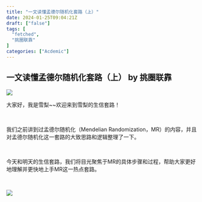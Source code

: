 ```yaml
---
title: "一文读懂孟德尔随机化套路（上）"
date: 2024-01-25T09:04:21Z
draft: ["false"]
tags: [
  "fetched",
  "挑圈联靠"
]
categories: ["Acdemic"]
---
```

一文读懂孟德尔随机化套路（上） by 挑圈联靠
------
<div><section data-mpa-powered-by="yiban.io"><section powered-by="xiumi.us"><section><img data-imgfileid="100151183" data-ratio="0.42592592592592593" data-s="300,640" data-src="https://mmbiz.qpic.cn/sz_mmbiz_png/OOT9X8luDTAuSfLt2fBIxuuxTo8zJb7E9sQfPn8ic4J3NhEfYK3Na9LH1ItqzS268O87pwNHy7khmib8M1Tl4GrA/640?wx_fmt=png&amp;from=appmsg" data-type="png" data-w="1080" src="https://mmbiz.qpic.cn/sz_mmbiz_png/OOT9X8luDTAuSfLt2fBIxuuxTo8zJb7E9sQfPn8ic4J3NhEfYK3Na9LH1ItqzS268O87pwNHy7khmib8M1Tl4GrA/640?wx_fmt=png&amp;from=appmsg"></section></section><section powered-by="xiumi.us"><p>大家好，我是雪梨~~欢迎来到雪梨的生信套路！</p><p><br></p><p>我们之前讲到过孟德尔随机化（Mendelian Randomization，MR）的内容，并且对孟德尔随机化这一套路的大致思路和逻辑整理了一下。</p><p><br></p><p>今天和明天的生信套路，我们将目光聚焦于MR的具体步骤和过程，帮助大家更好地理解并更快地上手MR这一热点套路。</p><p><br></p><p><img data-galleryid="" data-imgfileid="100151210" data-ratio="0.4255555555555556" data-s="300,640" data-src="https://mmbiz.qpic.cn/sz_mmbiz_png/OOT9X8luDTAuSfLt2fBIxuuxTo8zJb7Emictd9PeP8OeL1zj5txgwl4AgmibrsmmmeW1vkvzEc3DmYmgjLWCYUeQ/640?wx_fmt=png&amp;from=appmsg" data-type="png" data-w="900" src="https://mmbiz.qpic.cn/sz_mmbiz_png/OOT9X8luDTAuSfLt2fBIxuuxTo8zJb7Emictd9PeP8OeL1zj5txgwl4AgmibrsmmmeW1vkvzEc3DmYmgjLWCYUeQ/640?wx_fmt=png&amp;from=appmsg"></p><p><br></p></section><section powered-by="xiumi.us"><section><section powered-by="xiumi.us"><section><section><section><svg viewbox="0 0 1 1"></svg></section></section></section><section><svg viewbox="0 0 1 1"></svg></section><section><svg viewbox="0 0 1 1"></svg></section></section></section><section><section powered-by="xiumi.us"><section><svg viewbox="0 0 1 1"></svg></section></section></section><section><section powered-by="xiumi.us"><section><section><section><svg viewbox="0 0 1 1"></svg></section></section></section><section><svg viewbox="0 0 1 1"></svg></section><section><svg viewbox="0 0 1 1"></svg></section></section></section></section><section powered-by="xiumi.us"><section><section powered-by="xiumi.us"><section><p><strong>/ 为什么MR会得到生信的青睐？/</strong></p></section></section><section powered-by="xiumi.us"><section><section powered-by="xiumi.us"><p>MR这一套路目前有多热门呢？我们来看看近些年来的发文数据，在PubMed上检索MR，我们可以发现近十年的发文数量在逐步上升。</p><p><br></p></section><section powered-by="xiumi.us"><section><img data-imgfileid="100151181" data-ratio="0.593128390596745" data-s="300,640" data-src="https://mmbiz.qpic.cn/sz_mmbiz_png/OOT9X8luDTAuSfLt2fBIxuuxTo8zJb7E7BupibyicE5GYdJzHRer6mz5JsH52xriaOiaVwsKPtDR62fkSJqRb0S3VQ/640?wx_fmt=png&amp;from=appmsg" data-type="png" data-w="553" src="https://mmbiz.qpic.cn/sz_mmbiz_png/OOT9X8luDTAuSfLt2fBIxuuxTo8zJb7E7BupibyicE5GYdJzHRer6mz5JsH52xriaOiaVwsKPtDR62fkSJqRb0S3VQ/640?wx_fmt=png&amp;from=appmsg"></section></section><section powered-by="xiumi.us"><p><br></p><p>此外，做过MR的小伙伴一定对会对以下的502报错印象深刻。这个报错是因为这个R包的数据库服务器的负荷严重“超载”，支撑不起这么多做MR的人，这也从侧面说明了MR这一套路越来越深得大家青睐了。</p><p><br></p></section><section powered-by="xiumi.us"><section><img data-imgfileid="100151182" data-ratio="0.1287037037037037" data-s="300,640" data-src="https://mmbiz.qpic.cn/sz_mmbiz_png/OOT9X8luDTAuSfLt2fBIxuuxTo8zJb7EpWZt53l9iab6OoSsPQ2VEFXTSflXNiaKFMuj4CZibCmIjlXfzOQ0g3Qicg/640?wx_fmt=png&amp;from=appmsg" data-type="png" data-w="1080" src="https://mmbiz.qpic.cn/sz_mmbiz_png/OOT9X8luDTAuSfLt2fBIxuuxTo8zJb7EpWZt53l9iab6OoSsPQ2VEFXTSflXNiaKFMuj4CZibCmIjlXfzOQ0g3Qicg/640?wx_fmt=png&amp;from=appmsg"></section></section></section></section></section></section><section powered-by="xiumi.us"><section><span title="" opera-tn-ra-cell="_$.pages:0.layers:0.comps:4.title1"><p>那么，MR究竟有什么魔力呢？</p></span> </section><section><section powered-by="xiumi.us"><p><em>门槛低不用实验，凭借公共数据库和R语言即可成文；</em></p><p><br></p><p><em>内容少，易发高分；</em></p><p><br></p><p><em>阴性结果仍然可以发文。</em></p></section></section></section><section powered-by="xiumi.us"><section><img data-imgfileid="100151179" data-ratio="0.9272727272727272" data-s="300,640" data-src="https://mmbiz.qpic.cn/sz_mmbiz_png/OOT9X8luDTAuSfLt2fBIxuuxTo8zJb7ES5vQia8vqLqoeeMZot81XgFqG6zN18Ee04jVVkT7ibRZSCnnfRytM8eA/640?wx_fmt=png&amp;from=appmsg" data-type="png" data-w="220" width="100%" src="https://mmbiz.qpic.cn/sz_mmbiz_png/OOT9X8luDTAuSfLt2fBIxuuxTo8zJb7ES5vQia8vqLqoeeMZot81XgFqG6zN18Ee04jVVkT7ibRZSCnnfRytM8eA/640?wx_fmt=png&amp;from=appmsg"></section></section><section powered-by="xiumi.us"><section><section powered-by="xiumi.us"><section><p><strong>/ MR的背景故事和概念 /</strong></p></section></section><section powered-by="xiumi.us"><section><section powered-by="xiumi.us"><p>大家所熟知的孟德尔曾利用豌豆杂交实验提出了分离定律和自由组合定律，被统称为孟德尔遗传定律，不过该定律只适用于单基因决定的遗传性状，而无法讨论复杂的多基因遗传疾病，也无法解释环境因素对基因表达的影响，后来统计学家提出了<strong><span>孟德尔随机化</span></strong>的概念。</p><p><br></p><p><span><strong><em>MR是一种基于遗传变异的因果推断方法，其基本原理是利用自然界中随机分配的基因型对表型的影响来推断生物学因素对疾病的影响。</em></strong></span></p></section></section></section></section></section><section powered-by="xiumi.us"><section><span title="" opera-tn-ra-cell="_$.pages:0.layers:0.comps:7.title1"><p>我们举一个简单的例子来解释下孟德尔随机化！</p></span> </section><section><section powered-by="xiumi.us"><p><em>假设我们想知道吃巧克力是否会增加人们发胖的风险。如果我们直接观察吃巧克力的人和不吃巧克力的人，可能会发现吃巧克力的人更容易发胖。</em></p><p><br></p><p><em>但是，这并不一定意味着吃巧克力就会导致发胖，因为可能吃巧克力的人也有其他不健康的饮食习惯或者运动习惯。这时，孟德尔随机化就可以派上用场。</em></p><p><br></p><p><em>我们知道，有些人天生就对巧克力有更强的喜好，这是由他们的基因决定的。因为基因在出生时就已经确定，不会受到生活方式的影响，所以我们可以利用这个信息来帮助我们理解吃巧克力是否真的会导致发胖。</em></p><p><br></p><p><em><strong>我们可以怎么做呢：</strong></em></p><p>首先，我们找出那些天生就喜欢吃巧克力的人，其实我们是要找的是这些人这些基因，然后看看他们是否比那些不喜欢吃巧克力的人更容易发胖。如果他们确实更容易发胖，那么我们就可以更有信心地说，吃巧克力可能会增加发胖的风险。这就是孟德尔随机化的基本原理：<span>利用基因的随机性，来帮助我们理解某种行为</span>（例子里的暴露是吃巧克力）<span>是否可能导致某种结果</span>（结局是发胖）。</p><p><br></p></section></section></section><section powered-by="xiumi.us"><section><img data-imgfileid="100151180" data-ratio="0.9272727272727272" data-s="300,640" data-src="https://mmbiz.qpic.cn/sz_mmbiz_png/OOT9X8luDTAuSfLt2fBIxuuxTo8zJb7ES5vQia8vqLqoeeMZot81XgFqG6zN18Ee04jVVkT7ibRZSCnnfRytM8eA/640?wx_fmt=png&amp;from=appmsg" data-type="png" data-w="220" width="100%" src="https://mmbiz.qpic.cn/sz_mmbiz_png/OOT9X8luDTAuSfLt2fBIxuuxTo8zJb7ES5vQia8vqLqoeeMZot81XgFqG6zN18Ee04jVVkT7ibRZSCnnfRytM8eA/640?wx_fmt=png&amp;from=appmsg"></section></section><section powered-by="xiumi.us"><section><section powered-by="xiumi.us"><section><p><strong>/ MR的基本概念 /</strong></p></section></section><section powered-by="xiumi.us"><section><section powered-by="xiumi.us"><p><strong>MR是一种用于因果推断的数据分析方法，以遗传变异SNP为工具变量（喜欢吃巧克力这些人的基因的变化）来推导暴露（吃巧克力）和结局（发胖）的因果关系。</strong></p><p><br></p><p><span>也就是说，在孟德尔随机化的中，</span></p><p><span>"<span><strong>SNP</strong></span>"（单核苷酸多态性）是指基因中的一个小的变化，这些变化可以影响我们的特征或行为，例如对巧克力的喜好。</span></p><p><br></p><p><span>"<span><strong>暴露</strong></span>"通常是指我们想要研究其可能的影响的行为或特征，例如吃巧克力。</span></p><p><br></p><p><span>"<strong><span>结局</span></strong>"则是我们想要了解其可能被影响的结果，例如发胖。</span></p><p><br></p><p>因此，MR试图通过使用SNP（即对巧克力的喜好）作为工具变量，来推断暴露（吃巧克力）和结局（发胖）之间的因果关系。这种方法的优点是，由于我们的基因在出生时就已经确定，因此它们不会受到可能混淆结果的因素的影响，例如饮食习惯或生活方式。</p></section></section></section></section></section><section powered-by="xiumi.us"><section><img data-imgfileid="100151186" data-ratio="0.9272727272727272" data-s="300,640" data-src="https://mmbiz.qpic.cn/sz_mmbiz_png/OOT9X8luDTAuSfLt2fBIxuuxTo8zJb7ES5vQia8vqLqoeeMZot81XgFqG6zN18Ee04jVVkT7ibRZSCnnfRytM8eA/640?wx_fmt=png&amp;from=appmsg" data-type="png" data-w="220" width="100%" src="https://mmbiz.qpic.cn/sz_mmbiz_png/OOT9X8luDTAuSfLt2fBIxuuxTo8zJb7ES5vQia8vqLqoeeMZot81XgFqG6zN18Ee04jVVkT7ibRZSCnnfRytM8eA/640?wx_fmt=png&amp;from=appmsg"></section></section><section powered-by="xiumi.us"><section><section powered-by="xiumi.us"><section><p><strong>/ MR的重要术语 /</strong></p></section></section><section powered-by="xiumi.us"><section><section powered-by="xiumi.us"><p><span><strong>Exposure variable 暴露变量</strong></span>：是指在研究中被操纵或控制的特定变量，也称为自变量。</p><p><br></p><p><span><strong>Outcome variable 结果变量</strong></span>：是指研究中所关注的主要感兴趣的变量或条件，通常是某种疾病、健康结果或其他相关的效应。</p><p><br></p><p><span><strong>Confounder 混杂因素</strong></span>：是指可能同时与曝露变量和结果变量相关的变量，可能干扰了曝露变量与结果变量之间的因果关系。混杂因素是一种潜在的偏倚源，如果不加以控制或考虑，可能会导致对因果关系的错误解释。</p><p><br></p><p><span><strong>Instrumental Variable 工具变量 （IV）</strong></span>：一种常用的方法，用于处理因果效应存在内生性的情况。在孟德尔随机化中基因型被视为一个工具变量，用来估计基因与疾病之间的因果关系。</p><p><br></p><p><span><strong>Genome-wide association study 基因组关联分析（GWAS）</strong></span>：一种广泛用于分析人群基因多态性和遗传因素对复杂疾病和其他性状的影响的方法。通过对大量人类基因组中的数百万个或数千万个单核苷酸多态性（SNP）位点进行全面筛查，并与某种疾病或性状之间的联系进行统计学分析，可以确定与该疾病或性状相关的基因变异位置和遗传因子。</p><p><br></p><p><span><strong>Single Nucleotide Polymorphism 单核苷酸多态性（SNP）</strong></span>：是基因组中最常见的一种遗传变异类型。SNP指的是DNA序列中单个核苷酸的变异，这种变异形式可以是一个碱基替换成另一个碱基，或者是插入或缺失一个碱基。SNP在人类基因组中广泛存在，它们在不同个体之间的分布和频率都有所差异，是导致人类表型差异的主要遗传因素之一。</p></section></section></section></section></section><section powered-by="xiumi.us"><section><span title="" opera-tn-ra-cell="_$.pages:0.layers:0.comps:12.title1"><p>满足暴露SNP的三大假设</p></span> </section><section><section powered-by="xiumi.us"><p><em>基因变异应该与暴露密切相关；该等位基因仅通过暴露影响健康结果（疾病）。</em></p><p><br></p><p><em>遗传变异应该独立于任何与暴露或健康结果（疾病）相关的混杂因素；</em></p><p><br></p><p><em>基因变异只能通过这种暴露影响健康结果（疾病）。</em></p></section></section></section><section powered-by="xiumi.us"><section><section powered-by="xiumi.us"><section><section powered-by="xiumi.us"><p><strong><span>F-statistics F统计量</span></strong>：用于比较两个或多个组之间的方差、拟合优度以及回归模型的显著性。在这里用于去除弱工具变量以保证结果的可靠性和准确性，需要F＞10。</p><p><br></p><p><span><strong>Univariable MR单变量孟德尔随机化（UVMR）</strong></span>：用于评估单个影响因子对目标结果的因果关系。在单变量MR中，研究人员使用单个遗传变异作为工具变量，通过该变异与影响因子之间的关联来推断影响因子与目标结果之间的因果关系。这种方法基于以下假设：遗传变异在受精时即被分配，并且它们只通过其对影响因子的影响来影响目标结果，而不受可能存在的共同因素的混杂的影响。可能存在混杂因素和遗传变异的非线性效应等，需要谨慎解释结果并考虑可能的偏倚和限制。</p><p><br></p><p><strong><span>Multivariable MR多变量孟德尔随机化（MVMR）</span></strong>：允许同时评估多个影响因子对目标结果的因果关系。用多个遗传变异作为工具变量，以评估多个影响因子与目标结果之间的因果关系。这有助于解决多个影响因子之间的共线性（collinearity）问题，同时提供了更全面的因果估计。确定哪些影响因子对目标结果具有直接影响，同时控制其他潜在混杂因素的影响。MVMR存在一些假设和限制，需要解释结果并考虑可能的偏倚和误差。</p><p><br></p><p><strong><span>Bidirectional MR双向孟德尔随机化</span></strong>：既分析基因对特定结果（疾病）的影响，同时分析疾病对基因的影响。通过比较这两个方向得到的结果，可以更准确地评估基因与疾病之间的因果关系，并降低混淆因素的影响。（确保反向因果不存在）通过双向孟德尔随机化确认因果关系是否是单向的，如果是单向的，那么这个因果关系成立。</p><p><br></p><p><strong><span>Simple weighted method-简单加权法</span></strong>: 通过对每个SNP的MR效应进行加权平均，得到最终的MR效应估计值。适用于样本数量较大的情况下，因为每个SNP都被视为等同重要，而不考虑它们的方差或标准误差等因素。可能会忽略不同SNP之间的相互作用和复杂性，从而导致偏差或错误。</p><p><br></p><p><strong><span>Inverse-variance weighted 逆方差加权（IVW）</span></strong>：是评估自变量与疾病发病风险的因果关系的方法。回归时不考虑截距项的存在并且用结局方差的倒数作为权重来进行拟合。在IVW的假设中，我们认为这些SNP（作为工具变量）是没有多效性的，同时考虑到GWAS的结果多为表型标准化后做出来的，所以我们认为结局和暴露之间是正比例关系。</p><p><br></p><p><strong><span>Leave-one-out 留一法</span></strong>：一种常用的交叉验证方法，通常用于模型选择和评估。在孟德尔随机化分析中，使用留一法将一个特定的遗传标记从数据中删除，分析其在整个数据集上的效应大小，确定结果的可靠性和关联的稳定性。</p></section></section></section></section></section><section powered-by="xiumi.us"><section><img data-imgfileid="100151185" data-ratio="0.9272727272727272" data-s="300,640" data-src="https://mmbiz.qpic.cn/sz_mmbiz_png/OOT9X8luDTAuSfLt2fBIxuuxTo8zJb7ES5vQia8vqLqoeeMZot81XgFqG6zN18Ee04jVVkT7ibRZSCnnfRytM8eA/640?wx_fmt=png&amp;from=appmsg" data-type="png" data-w="220" width="100%" src="https://mmbiz.qpic.cn/sz_mmbiz_png/OOT9X8luDTAuSfLt2fBIxuuxTo8zJb7ES5vQia8vqLqoeeMZot81XgFqG6zN18Ee04jVVkT7ibRZSCnnfRytM8eA/640?wx_fmt=png&amp;from=appmsg"></section></section><section powered-by="xiumi.us"><section><section powered-by="xiumi.us"><section><p><strong>/ MR三大前提假设 /</strong></p></section></section><section powered-by="xiumi.us"><section><section powered-by="xiumi.us"><p>我们要研究的暴露-结局一定要满足这三个条件，万变不离其宗。</p><p><br></p><p>以下面这个图为例子。</p></section><section powered-by="xiumi.us"><section><img data-imgfileid="100151187" data-ratio="0.3828125" data-s="300,640" data-src="https://mmbiz.qpic.cn/sz_mmbiz_png/OOT9X8luDTAuSfLt2fBIxuuxTo8zJb7EqcYdNTkBwftJ0D8vmrUoWpmRDlwsgnFEmOS70jtfSibYicYgz48EM5Sw/640?wx_fmt=png&amp;from=appmsg" data-type="png" data-w="896" src="https://mmbiz.qpic.cn/sz_mmbiz_png/OOT9X8luDTAuSfLt2fBIxuuxTo8zJb7EqcYdNTkBwftJ0D8vmrUoWpmRDlwsgnFEmOS70jtfSibYicYgz48EM5Sw/640?wx_fmt=png&amp;from=appmsg"></section></section><section powered-by="xiumi.us"><p><strong><span><br></span></strong></p><p><strong><span>关联性假设</span></strong></p><p>工具变量（与肥胖有关的SNP）必须与我们的暴露（肥胖）有强烈的关联。</p><p><br></p><p><span><strong>独立性假设</strong></span></p><p>我们的工具变量（与肥胖有关的SNP）与可能影响"暴露-结局"关系的所有混杂因素（高血压、高血脂和胰岛素抵抗）应该是独立的。肥胖有关的基因变异（SNP）和高血压、高血脂、胰岛素抵抗这些可能影响肥胖和二型糖尿病关系的因素之间，不应该有任何直接的联系。就是说SNP和这些混杂因素不能有关系。如果这些混杂因素与工具变量（SNP）有关联，那么我们的关联性假设就不行了。那就无法确定肥胖和混杂因素谁导致了糖尿病。</p><p>可以简单理解为SNP不能直接和高血压等有联系，就是我们在做的时候这个结果不能好，不能有联系。就可以了。</p><p><br></p><p><span><strong>排他性假设</strong></span></p><p>这个假设意味着我们的工具变量（与肥胖有关的SNP）只能通过影响暴露（肥胖）来影响结局（二型糖尿病），而不能通过其他途径影响结局。</p><p>如果某个与肥胖有关的SNP也直接影响了胰岛β细胞的功能（二型糖尿病的一个重要因素），那么这个SNP就同时通过了两个途径（肥胖和胰岛β细胞功能）影响了二型糖尿病。在这种情况下，我们就不能确定观察到的肥胖和二型糖尿病之间的关系是由肥胖本身引起的，还是由这个SNP直接影响胰岛β细胞的功能引起的。</p><p>"其他途径"确实指的是除了暴露以外的任何可能影响结局的途径。这包括但不限于独立性假设中的混杂因素。</p></section></section></section></section></section><section powered-by="xiumi.us"><section><span title="" opera-tn-ra-cell="_$.pages:0.layers:0.comps:16.title1"><p>注意：</p></span> </section><section><section powered-by="xiumi.us"><p><em>关联性假设只关心工具变量（SNP）是否能有效地预测暴露（肥胖），而不关心暴露如何影响结局。</em></p><p><em><br></em></p><p><em>就是说一定要“经过”暴露，这又延伸出“因果路径的问题”后面的分析在说，这里3个假设是基础，所有的分析都建立在这个基础上。</em></p></section></section></section><section powered-by="xiumi.us"><section><img data-imgfileid="100151184" data-ratio="0.9272727272727272" data-s="300,640" data-src="https://mmbiz.qpic.cn/sz_mmbiz_png/OOT9X8luDTAuSfLt2fBIxuuxTo8zJb7ES5vQia8vqLqoeeMZot81XgFqG6zN18Ee04jVVkT7ibRZSCnnfRytM8eA/640?wx_fmt=png&amp;from=appmsg" data-type="png" data-w="220" width="100%" src="https://mmbiz.qpic.cn/sz_mmbiz_png/OOT9X8luDTAuSfLt2fBIxuuxTo8zJb7ES5vQia8vqLqoeeMZot81XgFqG6zN18Ee04jVVkT7ibRZSCnnfRytM8eA/640?wx_fmt=png&amp;from=appmsg"></section></section><section powered-by="xiumi.us"><section><section powered-by="xiumi.us"><section><p><strong>/ MR数据来源 /</strong></p></section></section><section powered-by="xiumi.us"><section><section powered-by="xiumi.us"><p><strong><span>OpenGWAS</span></strong><span>（</span><span>https://gwas.mrcieu.ac.uk/datasets/）是一个公开的基因组关联研究（GWAS）数据库，它汇集了大量的GWAS结果，包括各种表型（如疾病、生理特征、行为特征等）的基因关联信息。寻找与特定表型相关的基因变异（SNPs）。可以找到与你感兴趣的表型（例如，你的暴露变量和结局变量）相关的SNPs。</span></p><p><br></p><p>举例，如果想研究肥胖（暴露）和2型糖尿病（结局）之间的因果关系，可以在OpenGWAS中查找与肥胖和2型糖尿病相关的SNPs。这些SNPs可以作为你的工具变量，用于进行孟德尔随机化（MR）分析，以探究肥胖和2型糖尿病之间的因果关系。</p></section><section powered-by="xiumi.us"><section><img data-imgfileid="100151188" data-ratio="0.5298372513562387" data-s="300,640" data-src="https://mmbiz.qpic.cn/sz_mmbiz_png/OOT9X8luDTAuSfLt2fBIxuuxTo8zJb7E25f0QA0zmtrRajeRia1iaiaRm9XdEF3icXSIMzQluwEnEjlVjaRNSvKeYw/640?wx_fmt=png&amp;from=appmsg" data-type="png" data-w="553" src="https://mmbiz.qpic.cn/sz_mmbiz_png/OOT9X8luDTAuSfLt2fBIxuuxTo8zJb7E25f0QA0zmtrRajeRia1iaiaRm9XdEF3icXSIMzQluwEnEjlVjaRNSvKeYw/640?wx_fmt=png&amp;from=appmsg"></section></section></section></section></section></section><section powered-by="xiumi.us"><section><section powered-by="xiumi.us"><section><section><section><svg viewbox="0 0 1 1"></svg></section></section></section><section><svg viewbox="0 0 1 1"></svg></section><section><svg viewbox="0 0 1 1"></svg></section></section></section><section><section powered-by="xiumi.us"><section><svg viewbox="0 0 1 1"></svg></section></section></section><section><section powered-by="xiumi.us"><section><section><section><svg viewbox="0 0 1 1"></svg></section></section></section><section><svg viewbox="0 0 1 1"></svg></section><section><svg viewbox="0 0 1 1"></svg></section></section></section></section><section powered-by="xiumi.us"><p>孟德尔随机化套路的基本概念、重要术语、前提假设、数据来源，我们都已经介绍完了。相信大家对MR有了更加深固的理解！<br></p><p><br></p></section><section powered-by="xiumi.us"><p>孟德尔随机化是一种生信套路，也是解决因果关系的一套方法。<strong><span>传统</span></strong>的视角探究基因和疾病的<strong><span>因果关系</span></strong>时，需要构建疾病模型，例如基因敲除鼠、基因沉默等，还要用到各种分子生物学技术，需要大量的科研<strong><span>经费燃烧</span></strong>。孟德尔随机化这种不需要实验操作，只需要在电脑上随时随地可以操作，可以说生信的兴起让科研加快了<strong><span>前进</span></strong>的步伐，传统的基础研究模式迟早会被淘汰。</p><p><br></p><p>所以，如果你不想让动物房的屎臭味把自己<strong><span>腌入味</span></strong>，而是干净清爽的坐在图书馆或者实验室吹着空调，点点鼠标也能探究基因和疾病之间的因果关系，那么我推荐你<span><strong>尽早</strong></span>的把孟德尔随机化套路学起来。</p><p><br></p><p>如果你在学习孟德尔随机化的过程中，出现任何问题，可以随时把问题甩给我们，我们有一个非常专业的团队会帮你最大程度解决烦恼。</p><p><br></p><p><img data-imgfileid="100151203" data-ratio="1" data-src="https://mmbiz.qpic.cn/sz_mmbiz_png/OOT9X8luDTAuSfLt2fBIxuuxTo8zJb7EpKsIiaYvibJfK1Zcwynb5zsG49I8w7BHib1aQI9lnhoKHu64xmkpXPwDg/640?wx_fmt=png&amp;from=appmsg" data-type="png" data-w="625" src="https://mmbiz.qpic.cn/sz_mmbiz_png/OOT9X8luDTAuSfLt2fBIxuuxTo8zJb7EpKsIiaYvibJfK1Zcwynb5zsG49I8w7BHib1aQI9lnhoKHu64xmkpXPwDg/640?wx_fmt=png&amp;from=appmsg"></p><p><br></p></section><p powered-by="xiumi.us">今天的内容分享就到这里啦！我们明天会继续介绍孟德尔随机化的其他知识。</p><p powered-by="xiumi.us"><br></p><p powered-by="xiumi.us"><span>另外，现在添加雪球老师微信，回复W-08还可以领取雪球老师精选常用短语和缩写~</span></p></section><p><mp-style-type data-value="3"></mp-style-type></p></div>  
<hr>
<a href="https://mp.weixin.qq.com/s/FspeZYxQV3L3E6jQtyLF5Q",target="_blank" rel="noopener noreferrer">原文链接</a>

